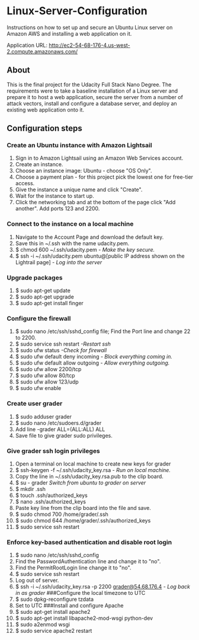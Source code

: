 # Linux-Server-Configuration
Instructions on how to set up and secure an Ubuntu Linux server on Amazon AWS and installing a web application on it.

Application URL: http://ec2-54-68-176-4.us-west-2.compute.amazonaws.com/

## About
This is the final project for the Udacity Full Stack Nano Degree. The requirements were to take a baseline installation of a Linux server and prepare it to host a web application, secure the server from a number of attack vectors, install and configure a database server, and deploy an existing web application onto it.
## Configuration steps
### Create an Ubuntu instance with Amazon Lightsail
1. Sign in to Amazon Lightsail using an Amazon Web Services account.
2. Create an instance.
3. Choose an instance image: Ubuntu - choose "OS Only".
4. Choose a payment plan - for this project pick the lowest one for free-tier access.
5. Give the instance a unique name and click "Create".
6. Wait for the instance to start up.
7. Click the networking tab and at the bottom of the page click "Add another". Add ports 123 and 2200.
### Connect to the instance on a local machine
1. Navigate to the Account Page and download the default key.
2. Save this in ~/.ssh with the name udacity.pem.
3. $ chmod 600 ~/.ssh/udacity.pem *- Make the key secure.*
4. $ ssh -i ~/.ssh/udacity.pem ubuntu@[public IP address shown on the Lightrail page] *- Log into the server*
### Upgrade packages
1. $ sudo apt-get update
2. $ sudo apt-get upgrade
3. $ sudo apt-get install finger
### Configure the firewall
1. $ sudo nano /etc/ssh/sshd_config file;   Find the Port line and change 22 to 2200.
2. $ sudo service ssh restart *-Restart ssh*
3. $ sudo ufw status *-Check for firewall*
4. $ sudo ufw default deny incoming *- Block everything coming in.*
5. $ sudo ufw default allow outgoing *- Allow everything outgoing.*
6. $ sudo ufw allow 2200/tcp
7. $ sudo ufw allow 80/tcp
8. $ sudo ufw allow 123/udp
9. $ sudo ufw enable
### Create user grader
1. $ sudo adduser grader
2. $ sudo nano /etc/sudoers.d/grader
3. Add line -grader ALL=(ALL:ALL) ALL
4. Save file to give grader sudo privileges.
### Give grader ssh login privileges
1. Open a terminal on local machine to create new keys for grader
2. $ ssh-keygen -f ~/.ssh/udacity_key.rsa *- Run on local machine.*
3. Copy the line in ~/.ssh/udacity_key.rsa.pub to the clip board.
4. $ su - grader *Switch from ubuntu to grader on server*
5. $ mkdir .ssh 
6. $ touch .ssh/authorized_keys
7. $ nano .ssh/authorized_keys
8. Paste key line from the clip board into the file and save.
9. $ sudo chmod 700 /home/grader/.ssh
10. $ sudo chmod 644 /home/grader/.ssh/authorized_keys
11. $ sudo service ssh restart
###  Enforce key-based authentication and disable root login
1. $ sudo nano /etc/ssh/sshd_config
2. Find the PasswordAuthentication line and change it to "no".
3. Find the PermitRootLogin line change it to "no".
4. $ sudo service ssh restart
5. Log out of server.
6. $ ssh -i ~/.ssh/udacity_key.rsa -p 2200 grader@54.68.176.4 *- Log back in as grader*
###Configure the local timezone to UTC
1. $ sudo dpkg-reconfigure tzdata
2. Set to UTC
###Install and configure Apache
1. $ sudo apt-get install apache2
2. $ sudo apt-get install libapache2-mod-wsgi python-dev
3. $ sudo a2enmod wsgi
4. $ sudo service apache2 restart
